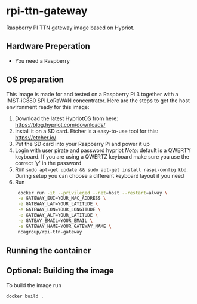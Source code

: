 # rpi-ttn-gateway
Raspberry PI TTN gateway image based on Hypriot.

## Hardware Preperation
* You need a Raspberry

## OS preparation
This image is made for and tested on a Raspberry Pi 3 together with a IMST-iC880 SPI LoRaWAN concentrator. Here are the steps to get the host environment ready for this image:
1. Download the latest HypriotOS from here: https://blog.hypriot.com/downloads/
2. Install it on a SD card. Etcher is a easy-to-use tool for this: https://etcher.io/
3. Put the SD card into your Raspberry Pi and power it up
4. Login with user pirate and password hypriot *Note*: default is a QWERTY keyboard. If you are using a QWERTZ keyboard make sure you use the correct 'y' in the password
5. Run `sudo apt-get update && sudo apt-get install raspi-config kbd`. During setup you can choose a different keyboard layout if you need
6. Run 
   ```bash
    docker run -it --privileged --net=host --restart=alway \
    -e GATEWAY_EUI=YOUR_MAC_ADDRESS \
    -e GATEWAY_LAT=YOUR_LATITUDE \
    -e GATEWAY_LON=YOUR_LONGITUDE \
    -e GATEWAY_ALT=YOUR_LATITUDE \
    -e GATEAY_EMAIL=YOUR_EMAIL \
    -e GATEWAY_NAME=YOUR_GATEWAY_NAME \
    ncagroup/rpi-ttn-gateway
    ```
    

## Running the container



## Optional: Building the image
To build the image run
```bash
docker build . 
